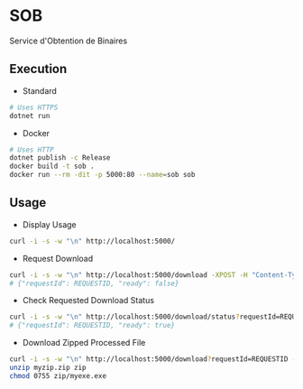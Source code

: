 # SOB
Service d'Obtention de Binaires

## Execution

- Standard
```sh
# Uses HTTPS
dotnet run
```

- Docker
```sh
# Uses HTTP
dotnet publish -c Release
docker build -t sob .
docker run --rm -dit -p 5000:80 --name=sob sob
```

## Usage

- Display Usage
```sh
curl -i -s -w "\n" http://localhost:5000/
```

- Request Download
```sh
curl -i -s -w "\n" http://localhost:5000/download -XPOST -H "Content-Type: application/json" -d '{"FileUrl": "http://example.com/example.exe", "OutputName": "myexe.exe"}'  
# {"requestId": REQUESTID, "ready": false}
```

- Check Requested Download Status
```sh
curl -i -s -w "\n" http://localhost:5000/download/status?requestId=REQUESTID  
# {"requestId": REQUESTID, "ready": true}
```
  
- Download Zipped Processed File
```sh
curl -i -s -w "\n" http://localhost:5000/download?requestId=REQUESTID --output myzip.zip
unzip myzip.zip zip
chmod 0755 zip/myexe.exe
```  
